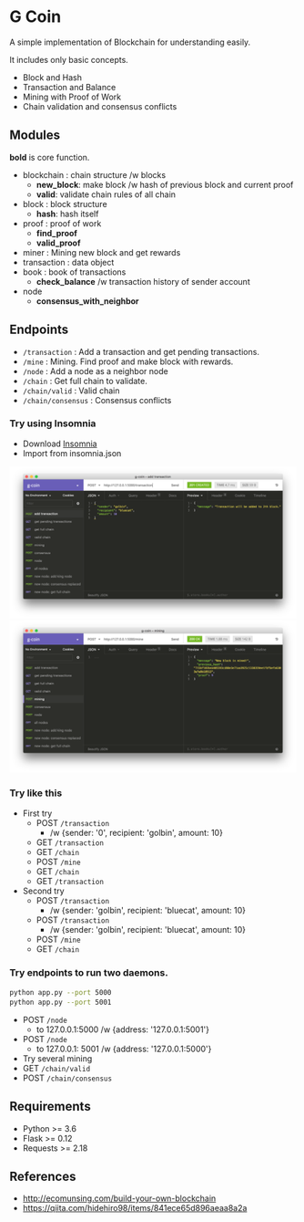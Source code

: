 # G Coin

A simple implementation of Blockchain for understanding easily.

It includes only basic concepts.

- Block and Hash
- Transaction and Balance
- Mining with Proof of Work
- Chain validation and consensus conflicts

## Modules

**bold** is core function.

- blockchain : chain structure /w blocks
    - **new_block**: make block /w hash of previous block and current proof
    - **valid**: validate chain rules of all chain
- block : block structure
    - **hash**: hash itself
- proof : proof of work
    - **find_proof**
    - **valid_proof**
- miner : Mining new block and get rewards
- transaction : data object
- book : book of transactions
    - **check_balance** /w transaction history of sender account
- node
    - **consensus_with_neighbor**

## Endpoints

- `/transaction` : Add a transaction and get pending transactions.
- `/mine` : Mining. Find proof and make block with rewards.
- `/node` : Add a node as a neighbor node
- `/chain` : Get full chain to validate.
- `/chain/valid` : Valid chain
- `/chain/consensus` : Consensus conflicts

### Try using Insomnia

- Download [Insomnia](https://insomnia.rest/)
- Import from insomnia.json

![](images/transaction.png)
![](images/mining.png)

### Try like this

- First try
    - POST `/transaction`
        - /w {sender: '0', recipient: 'golbin', amount: 10}
    - GET `/transaction`
    - GET `/chain`
    - POST `/mine`
    - GET `/chain`
    - GET `/transaction`
- Second try
    - POST `/transaction`
        - /w {sender: 'golbin', recipient: 'bluecat', amount: 10}
    - POST `/transaction`
        - /w {sender: 'golbin', recipient: 'bluecat', amount: 10}
    - POST `/mine`
    - GET `/chain`

### Try endpoints to run two daemons.

```bash
python app.py --port 5000
python app.py --port 5001
```

- POST `/node`
    - to 127.0.0.1:5000 /w {address: '127.0.0.1:5001'}
- POST `/node`
    - to 127.0.0.1: 5001 /w {address: '127.0.0.1:5000'}
- Try several mining
- GET `/chain/valid`
- POST `/chain/consensus`

## Requirements

- Python >= 3.6
- Flask >= 0.12
- Requests >= 2.18

## References

- http://ecomunsing.com/build-your-own-blockchain
- https://qiita.com/hidehiro98/items/841ece65d896aeaa8a2a

